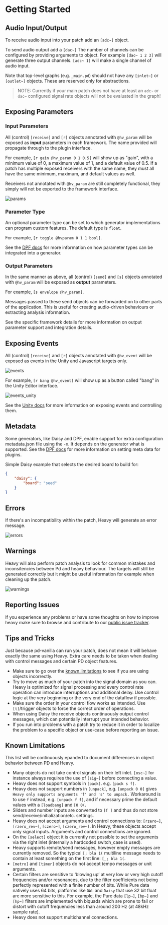 # Getting Started

## Audio Input/Output

To receive audio input into your patch add an `[adc~]` object.

To send audio output add a `[dac~]` The number of channels can be configured by providing arguments to object. For example `[dac~ 1 2 3]` will generate three output channels. `[adc~ 1]` will make a single channel of audio input.

Note that top-level graphs (e.g. `_main.pd`) should not have any `[inlet~]` or `[outlet~]` objects. These are reserved only for abstractions.

> NOTE: Currently if your main patch does not have at least an `adc~` or `dac~` configured signal rate objects will not be evaluated in the graph!

## Exposing Parameters

### Input Parameters

All (control) `[receive]` and `[r]` objects annotated with `@hv_param` will be exposed as **input** parameters in each framework. The name provided will propagate through to the plugin interface.

For example, `[r gain @hv_param 0 1 0.5]` will show up as "gain", with a minimum value of 0, a maximum value of 1, and a default value of 0.5. If a patch has multiple exposed receivers with the same name, they must all have the same minimum, maximum, and default values as well.

Receivers not annotated with `@hv_param` are still completely functional, they simply will not be exported to the framework interface.

![params](img/docs_exposed_params.png)

### Parameter Type

An optional parameter type can be set to which generator implementations can program custom features. The default type is `float`.

For example, `[r toggle @hvparam 0 1 1 bool]`.

See the [DPF docs](03.gen.dpf.md#parameter-types) for more information on how parameter types can be integrated into a generator.

### Output Parameters

In the same manner as above, all (control) `[send]` and `[s]` objects annotated with `@hv_param` will be exposed as **output** parameters.

For example, `[s envelope @hv_param]`.

Messages passed to these send objects can be forwarded on to other parts of the application. This is useful for creating audio-driven behaviours or extracting analysis information.

See the specific framework details for more information on output parameter support and integration details.

## Exposing Events

All (control) `[receive]` and `[r]` objects annotated with `@hv_event` will be exposed as events in the Unity and Javascript targets only.

![events](img/docs_exposed_events.png)

For example, `[r bang @hv_event]` will show up as a button called "bang" in the Unity Editor interface.

![events_unity](img/docs_exposed_events_unity.png)

See the [Unity docs](03.gen.unity.md#exposing-and-sending-events) for more information on exposing events and controlling them.

## Metadata

Some generators, like Daisy and DPF, enable support for extra configuration metadata.json file using the `-m`. It depends on the generator what is supported. See the [DPF docs](03.gen.dpf.md#metadata) for more information on setting meta data for plugins.

Simple Daisy example that selects the desired board to build for:

```json
{
    "daisy": {
        "board": "seed"
    }
}
```

## Errors

If there's an incompatibility within the patch, Heavy will generate an error message.

![errors](img/docs_errors.png)

## Warnings

Heavy will also perform patch analysis to look for common mistakes and inconsitencies between Pd and heavy behaviour. The targets will still be generated correctly but it might be useful information for example when cleaning up the patch.

![warnings](img/docs_warnings.png)

## Reporting Issues

If you experience any problems or have some thoughts on how to improve heavy make sure to browse and contribute to our [public issue tracker](https://github.com/Wasted-Audio/hvcc/issues).

## Tips and Tricks

Just because pd-vanilla can run your patch, does not mean it will behave exactly the same using Heavy. Extra care needs to be taken when dealing with control messages and certain PD object features.

* Make sure to go over the [known limitations](#known-limitations) to see if you are using objects incorrectly.
* Try to move as much of your patch into the signal domain as you can. Heavy is optimized for signal processing and every control rate operation can introduce interruptions and additional delay. Use control logic at the very beginning or the very end of the dataflow if possible.
* Make sure the order in your control flow works as intended. Use `[t]`/trigger objects to force the correct order of operations.
* When using Daisy the receive objects continuously output control messages, which can potentially interrupt your intended behavior.
* If you run into problems with a patch try to reduce it in order to localize the problem to a specific object or use-case before reporting an issue.

## Known Limitations

This list will be continuously epanded to document differences in object behavior between PD and Heavy.

* Many objects do not take control signals on their left inlet. `[osc~]` for instance always requires the use of `[sig~]` before connecting a value.
* Heavy does not support symbols in `[pack]`. e.g. `[pack s f]`.
* Heavy does not support numbers in `[unpack]`, e.g. `[unpack 0 0]` gives `Heavy only supports arguments 'f' and 's' to unpack.` Workaround is to use `f` instead, e.g. `[unpack f f]`, and if necessary prime the default values with a `[loadbang]` and `[0 0(`.
* Sliders and number inputs are converted to `[f ]` and thus do not store send/receive/initialization/etc. settings.
* Heavy does not accept arguments and control connections to: `[rzero~]`, `[rzero_rev~]`, `[czero~]`, `[czero_rev~]`. In Heavy, these objects accept only signal inputs. Arguments and control connections are ignored.
* On the `[select]` object it is currently not possible to set the arguments via the right inlet (internally a hardcoded switch_case is used).
* Heavy supports remote/send messages, however empty messages are currently removed. So the typical `[; bla 1(` multiline message needs to contain at least something on the first line: `[_; bla 1(`.
* `[metro]` and `[timer]` objects do not accept tempo messages or unit arguments.
* Certain filters are sensitive to ‘blowing up’ at very low or very high cutoff frequencies and/or resonances, due to the filter coefficients not being perfectly represented with a finite number of bits. While Pure data natively uses 64 bits, platforms like `OWL` and `Daisy`  that use 32 bit float are more sensitive to this. For example, the Pure data `[lp~]`, `[bp~]` and `[hp~]` filters are implemented with biquads which are prone to fail or distort with cutoff frequencies less than around 200 Hz (at 48kHz sample rate).
* Heavy does not support multichannel connections.
